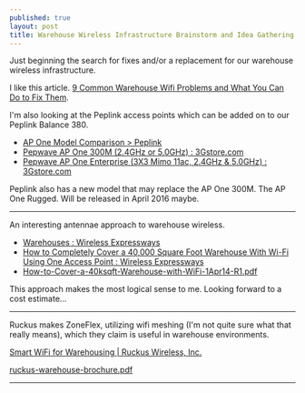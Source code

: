 ```yaml
---
published: true
layout: post
title: Warehouse Wireless Infrastructure Brainstorm and Idea Gathering
---
```



Just beginning the search for fixes and/or a replacement for our warehouse wireless infrastructure.

I like this article. [9 Common Warehouse Wifi Problems and What You Can Do to Fix Them](http://www.securedgenetworks.com/blog/9-Common-Warehouse-Wifi-Problems-and-What-You-Can-Do-to-Fix-Them).

I'm also looking at the Peplink access points which can be added on to our Peplink Balance 380.

* [AP One Model Comparison > Peplink](http://www.peplink.com/products/enterprise-access-point/feature-comparison/)
* [Pepwave AP One 300M (2.4GHz or 5.0GHz) : 3Gstore.com](http://3gstore.com/product/3950_pepwave-ap-one-300m.html)
* [Pepwave AP One Enterprise (3X3 Mimo 11ac, 2.4GHz & 5.0GHz) : 3Gstore.com](http://3gstore.com/product/6250_pepwave-ap-one-enterprise.html)

Peplink also has a new model that may replace the AP One 300M. The AP One Rugged. Will be released in April 2016 maybe.

---

An interesting antennae approach to warehouse wireless.

* [Warehouses : Wireless Expressways](http://www.wirelessexpressways.com/applications/warehouses/)
* [How to Completely Cover a 40,000 Square Foot Warehouse With Wi-Fi Using One Access Point : Wireless Expressways](http://www.wirelessexpressways.com/2012/12/10/how-to-completely-cover-a-40000-square-foot-warehouse-with-wi-fi-using-one-access-point/)
* [How-to-Cover-a-40ksqft-Warehouse-with-WiFi-1Apr14-R1.pdf](http://www.wirelessexpressways.com/wp-content/uploads/2012/11/How-to-Cover-a-40ksqft-Warehouse-with-WiFi-1Apr14-R1.pdf)

This approach makes the most logical sense to me. Looking forward to a cost estimate...

---

Ruckus makes ZoneFlex, utilizing wifi meshing (I'm not quite sure what that really means), which they claim is useful in warehouse environments.

[Smart WiFi for Warehousing | Ruckus Wireless, Inc.](https://www.ruckuswireless.com/enterprises/warehousing)

[ruckus-warehouse-brochure.pdf](https://www.intermec.com/public-files/brochures/en/ruckus-warehouse-brochure.pdf)

---

